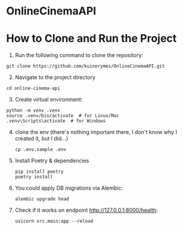 # OnlineCinemaAPI

# How to Clone and Run the Project


   1. Run the following command to clone the repository:

   ```
   git clone https://github.com/kuinorymes/OnlineCinemaAPI.git
   ```

   2. Navigate to the project directory
   
   ```
   cd online-cinema-api
   ```
   3. Create virtual environment:
   
   ```
   python -m venv .venv
   source .venv/bin/activate  # for Linux/Mac
   .venv\Scripts\activate  # for Windows
   ```
   
   4. clone the env (there's nothing important there, I don't know why I created it, but I did...)
      ```
      cp .env.sample .env
      ```
   5. Install Poetry & dependencies
   
      ```
      pip install poetry
      poetry install
      ```
      
   6. You could apply DB migrations via Alembic:
      
      ```
      alembic upgrade head
      ```
   7. Check if it works on endpoint http://127.0.0.1:8000/health:

      ```
      uvicorn src.main:app --reload
      ```
      